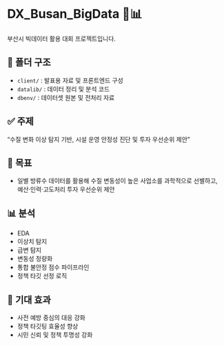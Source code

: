 # DX_Busan_BigData 🌊📊

부산시 빅데이터 활용 대회 프로젝트입니다.

## 📁 폴더 구조
- `client/` : 발표용 자료 및 프론트엔드 구성
- `datalib/` : 데이터 정리 및 분석 코드
- `dbenv/` : 데이터셋 원본 및 전처리 자료

## ✅ 주제
“수질 변화 이상 탐지 기반, 시설 운영 안정성 진단 및 투자 우선순위 제안”

## 📌 목표
- 일별 방류수 데이터를 활용해 수질 변동성이 높은 사업소를 과학적으로 선별하고, 예산·인력·고도처리 투자 우선순위 제안

## 📊 분석
- EDA
- 이상치 탐지
- 급변 탐지
- 변동성 정량화
- 통합 불안정 점수 파이프라인
- 정책 타깃 선정 로직
  
## 🌱 기대 효과
- 사전 예방 중심의 대응 강화
- 정책 타깃팅 효율성 향상
- 시민 신뢰 및 정책 투명성 강화
